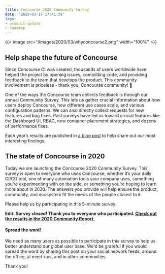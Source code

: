 ```yaml
---
title: Concourse 2020 Community Survey
date: '2020-03-17 17:41:39'
tags:
- product-update
- roadmap
---
```


{{< image src="/images/2020/03/whyconcourse2.png" width="100%" >}}

## Help shape the future of Concourse

Since Concourse CI was created, thousands of users worldwide have helped the project by opening issues, committing code, and providing feedback to the team that develops the product. This community involvement is priceless - thank you, Concourse community! 👏

One of the ways the Concourse team collects feedback is through our annual Community Survey. This lets us gather crucial information about how users deploy Concourse, how different use cases scale, and various configuration patterns. We can also directly collect requests for new features and bug fixes. Past surveys have led us toward crucial features like the Dashboard UI, RBAC, new container placement strategies, and dozens of performance fixes.

Each year’s results are published in [a blog post](https://medium.com/concourse-ci/2018-community-survey-ddff90bdc35b) to help share out our most interesting findings.

## The state of Concourse in 2020

Today we are launching the Concourse 2020 Community Survey. This survey is open to everyone who uses Concourse, whether it’s your daily CI/CD tool, one of many automation tools your company uses, something you’re experimenting with on the side, or something you’re hoping to learn more about in 2020. The answers you provide will help ensure the product, community, and ecosystem fit the needs of the people closest to it.

Please help us by participating in this 5-minute survey:

**Edit: Survey closed! Thank you to everyone who participated. [Check out the results in the 2020 Community Report.](/posts/2020-05-14-community-survey-2020-results/)**

#### **Spread the word!**

We need as many users as possible to participate in this survey to help us better understand our global user base. We'd be grateful if you would spread the word by sharing this post on your social network feeds, around the office, at meet-ups, and in other communities.

Thank you!
